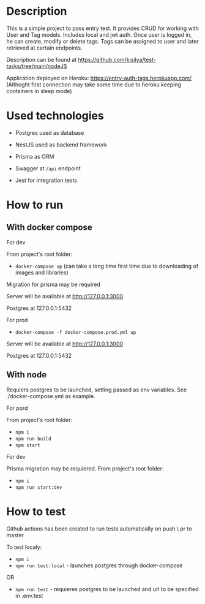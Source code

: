 # Description

This is a simple project to pass entry test. It provides CRUD for working with User and Tag models. Includes local and jwt auth. Once user is logged in, he can create, modify or delete tags. Tags can be assigned to user and later retrieved at certain endpoints.

Description can be found at https://github.com/kisilya/test-tasks/tree/main/nodeJS

Application deployed on Heroku: https://entry-auth-tags.herokuapp.com/ (Althoght first connection may take some time due to heroku keeping containers in sleep mode)

# Used technologies

- Postgres used as database

- NestJS used as backend framework

- Prisma as ORM

- Swagger at ```/api``` endpoint

- Jest for integration tests

# How to run

## With docker compose

For dev

From project's root folder:

- ```docker-compose up``` (can take a long time first time due to downloading of images and libraries)

Migration for prisma may be required

Server will be available at http://127.0.0.1:3000

Postgres at 127.0.0.1:5432

For prod

- ```docker-compose -f docker-compose.prod.yml up```

Server will be available at http://127.0.0.1:3000

Postgres at 127.0.0.1:5432

## With node

Requiers postgres to be launched, setting passed as env variables. See ./docker-compose.yml as example.

For pord

From project's root folder:
- ```npm i```
- ```npm run build```
- ```npm start```

For dev

Prisma migration may be requiered.
From project's root folder:
- ```npm i```
- ```npm run start:dev```

# How to test

Github actions has been created to run tests automatically on push \ pr to master

To test localy:

- ```npm i```
- ```npm run test:local``` - launches postgres through docker-compose

OR

- ```npm run test``` - requieres postgres to be launched and url to be specified in .env.test
